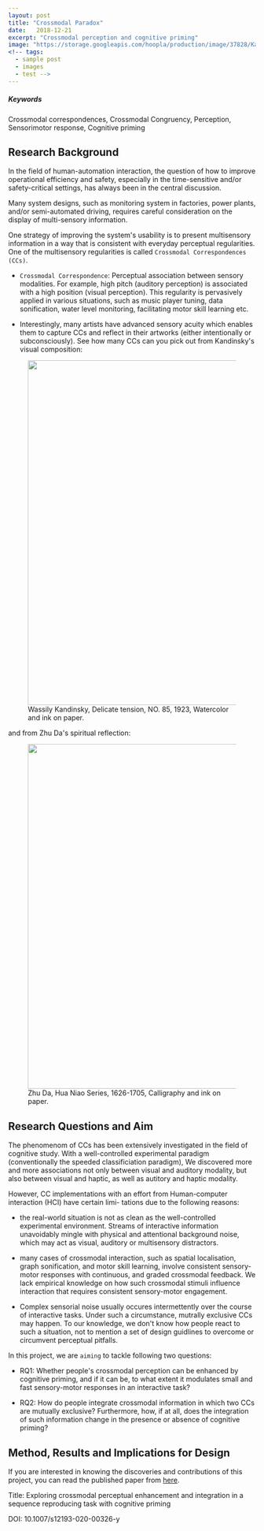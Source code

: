 ```yaml
---
layout: post
title: "Crossmodal Paradox"
date:   2018-12-21
excerpt: "Crossmodal perception and cognitive priming"
image: "https://storage.googleapis.com/hoopla/production/image/37828/Kandinsky_Comp_VIII.jpg"
<!-- tags: 
  - sample post
  - images
  - test -->
---
```


<h5>Keywords</h5>
Crossmodal correspondences, Crossmodal Congruency, Perception, Sensorimotor response, Cognitive priming

## Research Background

In the field of human-automation interaction, the question of how to improve operational efficiency and safety, especially in the time-sensitive and/or safety-critical settings, has always been in the central discussion.

Many system designs, such as monitoring system in factories, power plants, and/or semi-automated driving, requires careful consideration on the display of multi-sensory information. 

One strategy of improving the system's usability is to present multisensory information in a way that is consistent with everyday perceptual regularities. One of the multisensory regularities is called `Crossmodal Correspondences (CCs)`.

- `Crossmodal Correspondence`: Perceptual association between sensory modalities. For example, high pitch (auditory perception) is associated with a high position (visual perception). This regularity is pervasively applied in various situations, such as music player tuning, data sonification, water level monitoring, facilitating motor skill learning etc.

- Interestingly, many artists have advanced sensory acuity which enables them to capture CCs and reflect in their artworks (either intentionally or subconsciously). See how many CCs can you pick out from Kandinsky's visual composition:

<figure>
	<img src="{{site.baseurl}}/images/paradox/K_tension.jpg" width = "700"/>
	<figcaption>Wassily Kandinsky, Delicate tension, NO. 85, 1923, Watercolor and ink on paper.</figcaption>
</figure>

and from Zhu Da's spiritual reflection:

<figure>
	<img src="{{site.baseurl}}/images/paradox/bdsr.jpg" width = "700"/>
	<figcaption>Zhu Da, Hua Niao Series, 1626-1705, Calligraphy and ink on paper.</figcaption>
</figure>

## Research Questions and Aim

The phenomenom of CCs has been extensively investigated in the field of cognitive study. With a well-controlled experimental paradigm (conventionally the speeded classificiation paradigm), We discovered more and more associations not only between visual and auditory modality, but also between visual and haptic, as well as autitory and haptic modality. 

However, CC implementations with an effort from Human-computer interaction (HCI) have certain limi- tations due to the following reasons:

* the real-world situation is not as clean as the well-controlled experimental environment. Streams of interactive information unavoidably mingle with physical and attentional background noise, which may act as visual, auditory or multisensory distractors.

* many cases of crossmodal interaction, such as spatial localisation, graph sonification, and motor skill learning, involve consistent sensory-motor responses with continuous, and graded crossmodal feedback. We lack empirical knowledge on how such crossmodal stimuli influence interaction that requires consistent sensory-motor engagement.

* Complex sensorial noise usually occures intermettently over the course of interactive tasks. Under such a circumstance, mutrally exclusive CCs may happen. To our knowledge, we don't know how people react to such a situation, not to mention a set of design guidlines to overcome or circumvent perceptual pitfalls.

In this project, we are `aiming` to tackle following two questions:

* RQ1: Whether people's crossmodal perception can be enhanced by cognitive priming, and if it can be, to what extent it modulates small and fast sensory-motor responses in an interactive task?

* RQ2: How do people integrate crossmodal information in which two CCs are mutually exclusive? Furthermore, how, if at all,  does the integration of such information change in the presence or absence of cognitive priming? 

 
## Method, Results and Implications for Design

If you are interested in knowing the discoveries and contributions of this project, you can read the published paper from [here](https://scholar.google.co.uk/citations?user=IHMO_z0AAAAJ&hl=en&oi=ao). 

Title: Exploring crossmodal perceptual enhancement and integration in a sequence reproducing task with cognitive priming

DOI: 10.1007/s12193-020-00326-y


<!-- #### Three Up

And you'll get something that looks like this:

<figure class="third">
	<img src="http://placehold.it/600x300.jpg">
	<img src="http://placehold.it/600x300.jpg">
	<img src="http://placehold.it/600x300.jpg">
	<figcaption>Three images.</figcaption>
</figure> -->